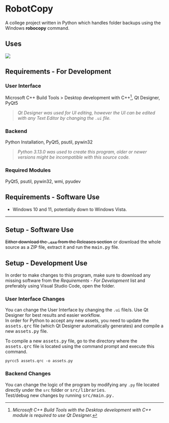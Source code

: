 # RobotCopy
A college project written in Python which handles folder backups using the Windows **robocopy** command. 

## Uses
<p align="left">
  <img src="https://skillicons.dev/icons?i=qt,py,visualstudio">
</p>


## Requirements - For Development

### User Interface
Microsoft C++ Build Tools > Desktop development with C++[^1], Qt Designer, PyQt5
[^1]: *Microsoft C++ Build Tools with the Desktop development with C++ module is required to use Qt Designer.*
>  *Qt Designer was used for UI editing, however the UI can be edited with any Text Editor by changing the `.ui` file.*

### Backend
Python Installation, PyQt5, psutil, pywin32
> *Python 3.13.0 was used to create this program, older or newer versions might be incompatible with this source code.*

### Required Modules
PyQt5, psutil, pywin32, wmi, pyudev

## Requirements - Software Use
- Windows 10 and 11, potentially down to Windows Vista.

---

## Setup - Software Use
<strike>Either download the `.exe` from the Releases section</strike> or download the whole source as a ZIP file, extract it and run the <kbd>main.py</kbd> file.

## Setup - Development Use
In order to make changes to this program, make sure to download any missing software from the *Requirements - For Development* list and preferably using Visual Studio Code, open the folder.

### User Interface Changes
You can change the User Interface by changing the `.ui` file/s. Use Qt Designer for best results and easier workflow.</br>
In order for Python to accept any new assets, you need to update the <kbd>assets.qrc</kbd> file (which Qt Designer automatically generates) and compile a new <kbd>assets.py</kbd> file.

To compile a new <kbd>assets.py</kbd> file, go to the directory where the <kbd>assets.qrc</kbd> file is located using the command prompt and execute this command.
```
pyrcc5 assets.qrc -o assets.py
```

### Backend Changes
You can change the logic of the program by modifying any `.py` file located directly under the `src` folder or <kbd>src/libraries</kbd>.</br>
Test/debug new changes by running <kbd>src/main.py.</kbd>
